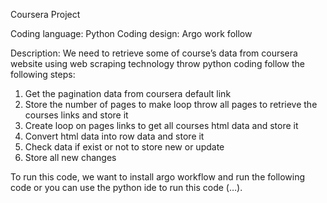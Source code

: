 Coursera Project

Coding language:
Python
Coding design:
Argo work follow

Description:
We need to retrieve some of course’s data from coursera website using web scraping technology throw python coding follow the following steps:
1)	Get the pagination data from coursera default link
2)	Store the number of pages to make loop throw all pages to retrieve the courses links and store it
3)	Create loop on pages links to get all courses html data and store it
4)	Convert html data into row data and store it
5)	Check data if exist or not to store new or update
6)	Store all new changes

To run this code, we want to install argo workflow and run the following code or you can use the python ide to run this code (…).





